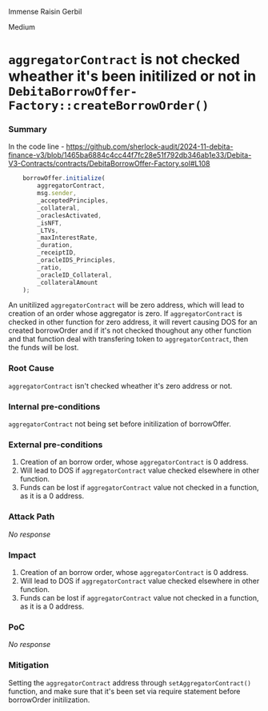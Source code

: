 Immense Raisin Gerbil

Medium

# `aggregatorContract` is not checked wheather it's been initilized or not in `DebitaBorrowOffer-Factory::createBorrowOrder()`

### Summary

In the code line -
https://github.com/sherlock-audit/2024-11-debita-finance-v3/blob/1465ba6884c4cc44f7fc28e51f792db346ab1e33/Debita-V3-Contracts/contracts/DebitaBorrowOffer-Factory.sol#L108

```js
    borrowOffer.initialize(
        aggregatorContract,
        msg.sender,
        _acceptedPrinciples,
        _collateral,
        _oraclesActivated,
        _isNFT,
        _LTVs,
        _maxInterestRate,
        _duration,
        _receiptID,
        _oracleIDS_Principles,
        _ratio,
        _oracleID_Collateral,
        _collateralAmount
    );
```
An unitilized `aggregatorContract` will be zero address, which will lead to creation of an order whose aggregator is zero. If `aggregatorContract` is checked in other function for zero address, it will revert causing DOS for an created borrowOrder and if it's not checked thoughout any other function and that function deal with transfering token to `aggregatorContract`, then the funds will be lost.

### Root Cause

`aggregatorContract` isn't checked wheather it's zero address or not.

### Internal pre-conditions

`aggregatorContract` not being set before initilization of borrowOffer.

### External pre-conditions

1. Creation of an borrow order, whose `aggregatorContract` is 0 address.
2. Will lead to DOS if `aggregatorContract` value checked elsewhere in other function.
3. Funds can be lost if `aggregatorContract` value not checked in a function, as it is a 0 address. 

### Attack Path

_No response_

### Impact

1. Creation of an borrow order, whose `aggregatorContract` is 0 address.
2. Will lead to DOS if `aggregatorContract` value checked elsewhere in other function.
3. Funds can be lost if `aggregatorContract` value not checked in a function, as it is a 0 address.

### PoC

_No response_

### Mitigation

Setting the `aggregatorContract` address through `setAggregatorContract()` function, and make sure that it's been set via require statement before borrowOrder initilization.